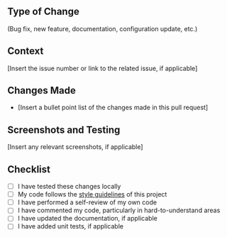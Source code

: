 ## Type of Change

(Bug fix, new feature, documentation, configuration update, etc.)

## Context

[Insert the issue number or link to the related issue, if applicable]

## Changes Made

- [Insert a bullet point list of the changes made in this pull request]

## Screenshots and Testing

[Insert any relevant screenshots, if applicable]

## Checklist

- [ ] I have tested these changes locally
- [ ] My code follows the [style guidelines](https://tcu-instructional-ai.github.io/classifAI-engine/contribution/style_guide/) of this project
- [ ] I have performed a self-review of my own code
- [ ] I have commented my code, particularly in hard-to-understand areas
- [ ] I have updated the documentation, if applicable
- [ ] I have added unit tests, if applicable
